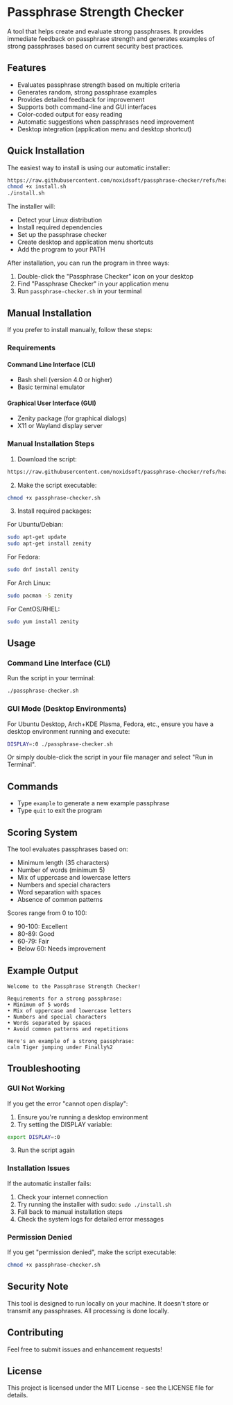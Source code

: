 # Passphrase Strength Checker

A tool that helps create and evaluate strong passphrases. It provides immediate feedback on passphrase strength and generates examples of strong passphrases based on current security best practices.

## Features

- Evaluates passphrase strength based on multiple criteria
- Generates random, strong passphrase examples
- Provides detailed feedback for improvement
- Supports both command-line and GUI interfaces
- Color-coded output for easy reading
- Automatic suggestions when passphrases need improvement
- Desktop integration (application menu and desktop shortcut)

## Quick Installation

The easiest way to install is using our automatic installer:

```bash
https://raw.githubusercontent.com/noxidsoft/passphrase-checker/refs/heads/master/install.sh
chmod +x install.sh
./install.sh
```

The installer will:
- Detect your Linux distribution
- Install required dependencies
- Set up the passphrase checker
- Create desktop and application menu shortcuts
- Add the program to your PATH

After installation, you can run the program in three ways:
1. Double-click the "Passphrase Checker" icon on your desktop
2. Find "Passphrase Checker" in your application menu
3. Run `passphrase-checker.sh` in your terminal

## Manual Installation

If you prefer to install manually, follow these steps:

### Requirements

#### Command Line Interface (CLI)
- Bash shell (version 4.0 or higher)
- Basic terminal emulator

#### Graphical User Interface (GUI)
- Zenity package (for graphical dialogs)
- X11 or Wayland display server

### Manual Installation Steps

1. Download the script:
```bash
https://raw.githubusercontent.com/noxidsoft/passphrase-checker/refs/heads/master/passphrase-checker.sh
```

2. Make the script executable:
```bash
chmod +x passphrase-checker.sh
```

3. Install required packages:

For Ubuntu/Debian:
```bash
sudo apt-get update
sudo apt-get install zenity
```

For Fedora:
```bash
sudo dnf install zenity
```

For Arch Linux:
```bash
sudo pacman -S zenity
```

For CentOS/RHEL:
```bash
sudo yum install zenity
```

## Usage

### Command Line Interface (CLI)
Run the script in your terminal:
```bash
./passphrase-checker.sh
```

### GUI Mode (Desktop Environments)
For Ubuntu Desktop, Arch+KDE Plasma, Fedora, etc., ensure you have a desktop environment running and execute:
```bash
DISPLAY=:0 ./passphrase-checker.sh
```

Or simply double-click the script in your file manager and select "Run in Terminal".

## Commands
- Type `example` to generate a new example passphrase
- Type `quit` to exit the program

## Scoring System

The tool evaluates passphrases based on:
- Minimum length (35 characters)
- Number of words (minimum 5)
- Mix of uppercase and lowercase letters
- Numbers and special characters
- Word separation with spaces
- Absence of common patterns

Scores range from 0 to 100:
- 90-100: Excellent
- 80-89: Good
- 60-79: Fair
- Below 60: Needs improvement

## Example Output
```
Welcome to the Passphrase Strength Checker!

Requirements for a strong passphrase:
• Minimum of 5 words
• Mix of uppercase and lowercase letters
• Numbers and special characters
• Words separated by spaces
• Avoid common patterns and repetitions

Here's an example of a strong passphrase:
calm Tiger jumping under Finally%2
```

## Troubleshooting

### GUI Not Working
If you get the error "cannot open display":
1. Ensure you're running a desktop environment
2. Try setting the DISPLAY variable:
```bash
export DISPLAY=:0
```
3. Run the script again

### Installation Issues
If the automatic installer fails:
1. Check your internet connection
2. Try running the installer with sudo: `sudo ./install.sh`
3. Fall back to manual installation steps
4. Check the system logs for detailed error messages

### Permission Denied
If you get "permission denied", make the script executable:
```bash
chmod +x passphrase-checker.sh
```

## Security Note

This tool is designed to run locally on your machine. It doesn't store or transmit any passphrases. All processing is done locally.

## Contributing

Feel free to submit issues and enhancement requests!

## License

This project is licensed under the MIT License - see the LICENSE file for details.
